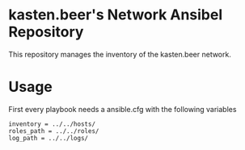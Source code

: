 kasten.beer's Network Ansibel Repository
========================================

This repository manages the inventory of the kasten.beer network.

# Usage
First every playbook needs a ansible.cfg with the following variables

	inventory = ../../hosts/
	roles_path = ../../roles/
	log_path = ../../logs/
